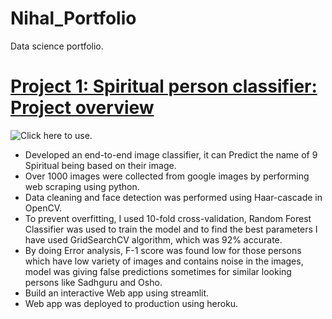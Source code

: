 # Nihal_Portfolio
Data science portfolio.

# [Project 1: Spiritual person classifier: Project overview](https://github.com/Nihal72/ImageClassification)

![Click here to use.](https://spirtual-being-classifier-v3nv.herokuapp.com/)
* Developed an end-to-end image classifier, it can Predict the name of 9 Spiritual being based on their image. 
* Over 1000 images were collected from google images by performing web scraping using python.
* Data cleaning and face detection was performed using Haar-cascade in OpenCV. 
* To prevent overfitting, I used 10-fold cross-validation, Random Forest Classifier was used to train the model and to find the best parameters I have used GridSearchCV       algorithm, which was 92% accurate.  
* By doing Error analysis, F-1 score was found low for those persons which have low variety of images and contains noise in the images, model was giving false predictions sometimes for similar looking persons like Sadhguru and Osho. 
* Build an interactive Web app  using streamlit.  
* Web app was deployed to production using heroku. 
